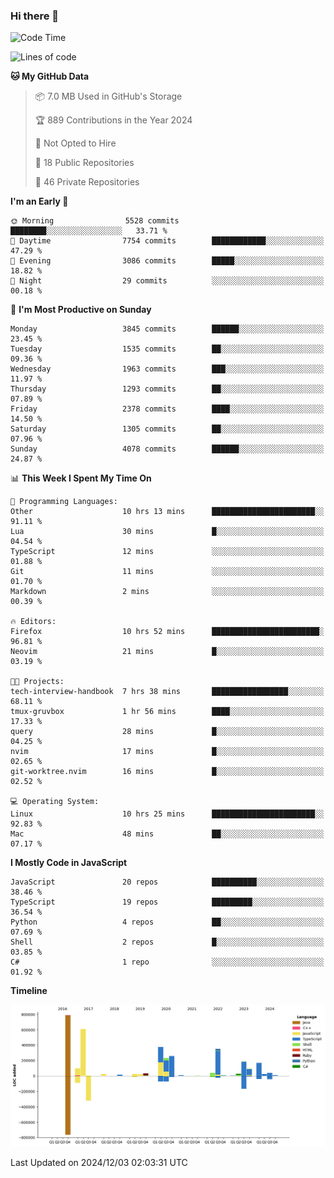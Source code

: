### Hi there 👋

<!--
**Clumsy-Coder/Clumsy-Coder** is a ✨ _special_ ✨ repository because its `README.md` (this file) appears on your GitHub profile.

Here are some ideas to get you started:

- 🔭 I’m currently working on ...
- 🌱 I’m currently learning ...
- 👯 I’m looking to collaborate on ...
- 🤔 I’m looking for help with ...
- 💬 Ask me about ...
- 📫 How to reach me: ...
- 😄 Pronouns: ...
- ⚡ Fun fact: ...
-->

<!-- anmol098/waka-readme-stats -->
<!--START_SECTION:waka-->
![Code Time](http://img.shields.io/badge/Code%20Time-999%20hrs%2052%20mins-blue)

![Lines of code](https://img.shields.io/badge/From%20Hello%20World%20I%27ve%20Written-3.4%20million%20lines%20of%20code-blue)

**🐱 My GitHub Data** 

> 📦 7.0 MB Used in GitHub's Storage 
 > 
> 🏆 889 Contributions in the Year 2024
 > 
> 🚫 Not Opted to Hire
 > 
> 📜 18 Public Repositories 
 > 
> 🔑 46 Private Repositories 
 > 
**I'm an Early 🐤** 

```text
🌞 Morning                5528 commits        ████████░░░░░░░░░░░░░░░░░   33.71 % 
🌆 Daytime                7754 commits        ████████████░░░░░░░░░░░░░   47.29 % 
🌃 Evening                3086 commits        █████░░░░░░░░░░░░░░░░░░░░   18.82 % 
🌙 Night                  29 commits          ░░░░░░░░░░░░░░░░░░░░░░░░░   00.18 % 
```
📅 **I'm Most Productive on Sunday** 

```text
Monday                   3845 commits        ██████░░░░░░░░░░░░░░░░░░░   23.45 % 
Tuesday                  1535 commits        ██░░░░░░░░░░░░░░░░░░░░░░░   09.36 % 
Wednesday                1963 commits        ███░░░░░░░░░░░░░░░░░░░░░░   11.97 % 
Thursday                 1293 commits        ██░░░░░░░░░░░░░░░░░░░░░░░   07.89 % 
Friday                   2378 commits        ████░░░░░░░░░░░░░░░░░░░░░   14.50 % 
Saturday                 1305 commits        ██░░░░░░░░░░░░░░░░░░░░░░░   07.96 % 
Sunday                   4078 commits        ██████░░░░░░░░░░░░░░░░░░░   24.87 % 
```


📊 **This Week I Spent My Time On** 

```text
💬 Programming Languages: 
Other                    10 hrs 13 mins      ███████████████████████░░   91.11 % 
Lua                      30 mins             █░░░░░░░░░░░░░░░░░░░░░░░░   04.54 % 
TypeScript               12 mins             ░░░░░░░░░░░░░░░░░░░░░░░░░   01.88 % 
Git                      11 mins             ░░░░░░░░░░░░░░░░░░░░░░░░░   01.70 % 
Markdown                 2 mins              ░░░░░░░░░░░░░░░░░░░░░░░░░   00.39 % 

🔥 Editors: 
Firefox                  10 hrs 52 mins      ████████████████████████░   96.81 % 
Neovim                   21 mins             █░░░░░░░░░░░░░░░░░░░░░░░░   03.19 % 

🐱‍💻 Projects: 
tech-interview-handbook  7 hrs 38 mins       █████████████████░░░░░░░░   68.11 % 
tmux-gruvbox             1 hr 56 mins        ████░░░░░░░░░░░░░░░░░░░░░   17.33 % 
query                    28 mins             █░░░░░░░░░░░░░░░░░░░░░░░░   04.25 % 
nvim                     17 mins             █░░░░░░░░░░░░░░░░░░░░░░░░   02.65 % 
git-worktree.nvim        16 mins             █░░░░░░░░░░░░░░░░░░░░░░░░   02.52 % 

💻 Operating System: 
Linux                    10 hrs 25 mins      ███████████████████████░░   92.83 % 
Mac                      48 mins             ██░░░░░░░░░░░░░░░░░░░░░░░   07.17 % 
```

**I Mostly Code in JavaScript** 

```text
JavaScript               20 repos            ██████████░░░░░░░░░░░░░░░   38.46 % 
TypeScript               19 repos            █████████░░░░░░░░░░░░░░░░   36.54 % 
Python                   4 repos             ██░░░░░░░░░░░░░░░░░░░░░░░   07.69 % 
Shell                    2 repos             █░░░░░░░░░░░░░░░░░░░░░░░░   03.85 % 
C#                       1 repo              ░░░░░░░░░░░░░░░░░░░░░░░░░   01.92 % 
```



**Timeline**

![Lines of Code chart](https://raw.githubusercontent.com/Clumsy-Coder/Clumsy-Coder/main/assets/bar_graph.png)


 Last Updated on 2024/12/03 02:03:31 UTC
<!--END_SECTION:waka-->

